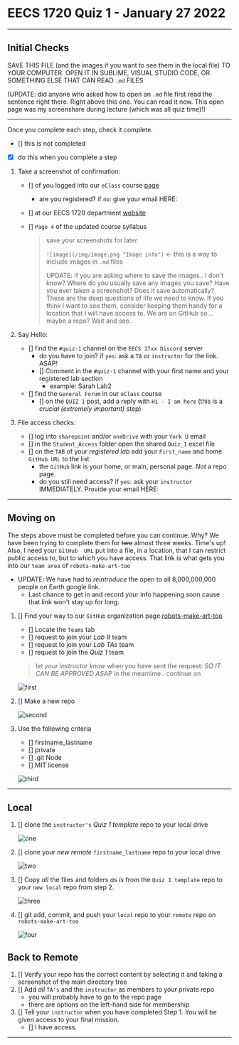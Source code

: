 # EECS 1720 Quiz 1 - January 27 2022

---

## Initial Checks

SAVE THIS FILE (and the images if you want to see them in the local file) TO YOUR COMPUTER. OPEN IT IN SUBLIME, VISUAL STUDIO CODE, OR SOMETHING ELSE THAT CAN READ `.md` FILES

(UPDATE: did anyone who asked how to open an `.md` file first read the sentence right there. Right above this one. You can read it now. This open page was my screenshare during lecture (which was all quiz time)!)

---

Once you complete each step, check it complete.

- [] this is not completed
- [X] do this when you complete a step

1. Take a screenshot of confirmation:
   - [] of you logged into our `eClass` course [page](https://eclass.yorku.ca/course/view.php?id=48978)
     - are you registered? if `no`: give your email HERE:
   - [] at our EECS 1720 department [website](https://www.eecs.yorku.ca/course_archive/2021-22/W/1720/)
   - [] `Page 4` of the updated course syllabus
   
     > save your screenshots for later
     >
     > `![image](/img/image.png "Image info")` <- this is a way to include images in `.md` files
     >
     > UPDATE: if you are asking where to save the images.. I don't know? Where do you usually save any images you save? Have you ever taken a screenshot? Does it save automatically? These are the deep questions of life we need to know. If you think I want to see them, consider keeping them handy for a location that I will have access to. We are on GitHub so... maybe a repo? Wait and see.
     >

2. Say Hello:
   - [] find the `#quiz-1` channel on the `EECS 17xx Discord` server
     - do you have to join? if `yes`: ask a `TA` or `instructor` for the link. ASAP!
     - [] Comment in the `#quiz-1` channel with your first name and your registered lab section
       - example: Sarah Lab2
   - [] find the `General Forum` in our `eClass` course
     - [] on the `QUIZ 1` post, add a reply with `Hi - I am here` (this is a _crucial (extremely important)_ step)

3. File access checks:
   - [] log into `sharepoint` and/or `oneDrive` with your `York U` email
   - [] in the `Student_Access` folder open the shared `Quiz_1` excel file
   - [] on the `TAB` of your _registered lab_ add your `First_name` and home `GitHub URL` to the list
     - the `GitHub` link is your home, or main, personal page. _Not_ a repo page.
     - do you still need access? if `yes`: ask your `instructor` IMMEDIATELY. Provide your email HERE:

---

## Moving on

The steps above must be completed before you can continue.
Why? We have been trying to complete them for ~~two~~ almost three weeks. Time's up! Also, I need your `GitHub  URL` put into a file, in a location, that I can restrict public access to, but to which you have access. That link is what gets you into our `team area` of `robots-make-art-too`
- UPDATE: We have had to _reintroduce_ the open to all 8,000,000,000 people on Earth google link.
  - Last chance to get in and record your info happening soon cause that link won't stay up for long. 

1. [] Find your way to our `GitHub` organization page [robots-make-art-too](https://github.com/robots-make-art-too)
   - [] Locate the `Teams` tab
   - [] request to join your _Lab #_ team
   - [] request to join your _Lab TAs_ team
   - [] request to join the _Quiz 1_ team
   
   >
   > let _your instructor know_ when you have sent the request: *SO IT CAN BE APPROVED ASAP*
   > in the meantime.. continue on
   >

   ![first](/join-team.png "Step 1: Join the team")

2. [] Make a new repo

   ![second](/make-repo.png "Step 2: Create a Repo")

3. Use the following criteria
   - [] firstname_lastname
   - [] private
   - [] .git Node
   - [] MIT license

   ![third](/criteria.png "Step 3: You must follow this format")

---

## Local

1. [] clone the `instructor's` _Quiz 1 template_ repo to your local drive

   ![one](/clone-instr.png "Step 1: Clone the template repo")

2. [] clone your _new remote_ `firstname_lastname` repo to your local drive

   ![two](/clone_your.png "Step 2: Clone the template repo")

3. [] Copy _all_ the files and folders _as is_ from the  `Quiz 1 template` repo to your `new local` repo from step 2.

   ![three](/copy.png "Step 3: Copy the template repo")

4. [] git add, commit, and push your `local` repo to your `remote` repo on `robots-make-art-too`

   ![four](/send-remote.png "Step 4: Push to remote")

## Back to Remote

1. [] Verify your repo has the correct content by selecting it and taking a screenshot of the main directory tree
2. [] Add _all_ `TA's` and the `instructor` as members to your private repo
   - you will probably have to go to the repo page
   - there are options on the left-hand side for membership
3. [] Tell your `instructor` when you have completed Step 1. You will be given access to your final mission.
      - [] I have access.

---
